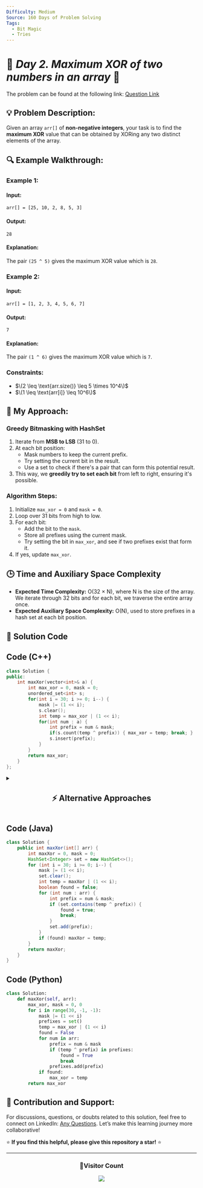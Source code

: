 ```yaml
---
Difficulty: Medium
Source: 160 Days of Problem Solving
Tags:
  - Bit Magic
  - Tries
---
```


# 🚀 _Day 2. Maximum XOR of two numbers in an array_ 🧠

The problem can be found at the following link: [Question Link](https://www.geeksforgeeks.org/batch/gfg-160-problems/track/tries-gfg-160/problem/maximum-xor-of-two-numbers-in-an-array)

## 💡 **Problem Description:**

Given an array `arr[]` of **non-negative integers**, your task is to find the **maximum XOR** value that can be obtained by XORing any two distinct elements of the array.

## 🔍 **Example Walkthrough:**

### **Example 1:**

#### **Input:**

`arr[] = [25, 10, 2, 8, 5, 3]`

#### **Output:**

`28`

#### **Explanation:**

The pair `(25 ^ 5)` gives the maximum XOR value which is `28`.

### **Example 2:**

#### **Input:**

`arr[] = [1, 2, 3, 4, 5, 6, 7]`

#### **Output:**

`7`

#### **Explanation:**

The pair `(1 ^ 6)` gives the maximum XOR value which is `7`.

### **Constraints:**

- $\(2 \leq \text{arr.size()} \leq 5 \times 10^4\)$
- $\(1 \leq \text{arr[i]} \leq 10^6\)$

## 🎯 **My Approach:**

### **Greedy Bitmasking with HashSet**

1. Iterate from **MSB to LSB** (31 to 0).
2. At each bit position:
   - Mask numbers to keep the current prefix.
   - Try setting the current bit in the result.
   - Use a set to check if there's a pair that can form this potential result.
3. This way, we **greedily try to set each bit** from left to right, ensuring it's possible.

### **Algorithm Steps:**

1. Initialize `max_xor = 0` and `mask = 0`.
2. Loop over 31 bits from high to low.
3. For each bit:
   - Add the bit to the `mask`.
   - Store all prefixes using the current mask.
   - Try setting the bit in `max_xor`, and see if two prefixes exist that form it.
4. If yes, update `max_xor`.

## 🕒 **Time and Auxiliary Space Complexity**

- **Expected Time Complexity:** O(32 × N), where N is the size of the array. We iterate through 32 bits and for each bit, we traverse the entire array once.
- **Expected Auxiliary Space Complexity:** O(N), used to store prefixes in a hash set at each bit position.

## 📝 **Solution Code**

## **Code (C++)**

```cpp
class Solution {
public:
    int maxXor(vector<int>& a) {
        int max_xor = 0, mask = 0;
        unordered_set<int> s;
        for(int i = 30; i >= 0; i--) {
            mask |= (1 << i);
            s.clear();
            int temp = max_xor | (1 << i);
            for(int num : a) {
                int prefix = num & mask;
                if(s.count(temp ^ prefix)) { max_xor = temp; break; }
                s.insert(prefix);
            }
        }
        return max_xor;
    }
};
```

<details>
<summary><h2 align="center">⚡ Alternative Approaches</h2></summary>

## 📊 **2️⃣ Trie-based Optimal**

### **Algorithm Steps:**

1. **Build a Trie** to store binary representations of numbers (MSB to LSB).
2. **Insert all numbers** into the Trie bit by bit.
3. **Query each number** against the Trie to find the maximum possible XOR by choosing opposite bits greedily.

```cpp
class Solution {
    struct T { T* c[2]{}; } *r = new T;
    void i(int x) {
        T* n = r;
        for (int i = 31; i >= 0; --i) {
            int b = (x >> i) & 1;
            if (!n->c[b]) n->c[b] = new T;
            n = n->c[b];
        }
    }
    int q(int x) {
        T* n = r;
        int m = 0;
        for (int i = 31; i >= 0; --i) {
            int b = (x >> i) & 1;
            if (n->c[1 - b]) m |= 1 << i, n = n->c[1 - b];
            else n = n->c[b];
        }
        return m;
    }
public:
    int maxXor(vector<int>& a) {
        for (int x : a) i(x);
        int res = 0;
        for (int x : a) res = max(res, q(x));
        return res;
    }
};
```

#### 📝 **Complexity Analysis:**

- **Time Complexity:** `O(32n)`
- **Space Complexity:** `O(32n)` (Trie storage)

#### ✅ **Why This Approach?**

Optimal for large datasets. Uses bitwise Trie to efficiently compute maximum XOR in linear time.

## 📊 **3️⃣ Brute-force (Check All Pairs)**

#### **Algorithm Steps:**

1. Check all possible pairs of elements.
2. Compute XOR for each pair and track the maximum.

```cpp
class Solution {
public:
    int maxXor(vector<int>& a) {
        int max_val = 0;
        for(int i = 0; i < a.size(); i++)
            for(int j = i + 1; j < a.size(); j++)
                max_val = max(max_val, a[i] ^ a[j]);
        return max_val;
    }
};
```

#### 📝 **Complexity Analysis:**

- **Time Complexity:** `O(n²)`
- **Space Complexity:** `O(1)`

#### ✅ **Why This Approach?**

Simple to implement for small arrays. Avoids complex data structures.

> **Note:** This approach results in **Time Limit Exceeded (TLE)** for large inputs _(fails ~30/1140 test cases due to time constraints)_.

### 🆚 **Comparison of Approaches**

| **Approach**       | ⏱️ **Time Complexity** | 🗂️ **Space Complexity** | ✅ **Pros**                | ⚠️ **Cons**                                        |
| ------------------ | ---------------------- | ----------------------- | -------------------------- | -------------------------------------------------- |
| **Bitmask Greedy** | 🟢 `O(31n)`            | 🟡 `O(n)`               | Balanced speed & memory    | Complex bit manipulation                           |
| **Trie-based**     | 🟢 `O(32n)`            | 🟡 `O(32n)`             | Optimal for large datasets | Higher memory usage                                |
| **Brute-force**    | 🔴 `O(n²)`             | 🟢 `O(1)`               | Simple implementation      | **TLE for large inputs** Impractical for large `n` |

✅ **Best Choice?**

- **Large Arrays:** Use **Bitmask Greedy** or **Trie-based**.
- **Small Arrays (n ≤ 1e3):** **Brute-force** is acceptable.

</details>

## **Code (Java)**

```java
class Solution {
    public int maxXor(int[] arr) {
        int maxXor = 0, mask = 0;
        HashSet<Integer> set = new HashSet<>();
        for (int i = 30; i >= 0; i--) {
            mask |= (1 << i);
            set.clear();
            int temp = maxXor | (1 << i);
            boolean found = false;
            for (int num : arr) {
                int prefix = num & mask;
                if (set.contains(temp ^ prefix)) {
                    found = true;
                    break;
                }
                set.add(prefix);
            }
            if (found) maxXor = temp;
        }
        return maxXor;
    }
}
```

## **Code (Python)**

```python
class Solution:
    def maxXor(self, arr):
        max_xor, mask = 0, 0
        for i in range(30, -1, -1):
            mask |= (1 << i)
            prefixes = set()
            temp = max_xor | (1 << i)
            found = False
            for num in arr:
                prefix = num & mask
                if (temp ^ prefix) in prefixes:
                    found = True
                    break
                prefixes.add(prefix)
            if found:
                max_xor = temp
        return max_xor
```

## 🎯 **Contribution and Support:**

For discussions, questions, or doubts related to this solution, feel free to connect on LinkedIn: [Any Questions](https://www.linkedin.com/in/patel-hetkumar-sandipbhai-8b110525a/). Let’s make this learning journey more collaborative!

⭐ **If you find this helpful, please give this repository a star!** ⭐

---

<div align="center">
  <h3><b>📍Visitor Count</b></h3>
</div>

<p align="center">
  <img src="https://visitor-badge.laobi.icu/badge?page_id=Hunterdii.GeeksforGeeks-POTD" />
</p>
